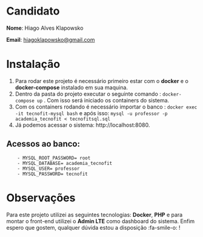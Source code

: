 # Candidato

**Nome**: Hiago Alves Klapowsko

**Email**: hiagoklapowsko@gmail.com

# Instalação
1. Para rodar este projeto é necessário primeiro estar com o **docker** e o **docker-compose** instalado em sua maquina.
2. Dentro da pasta do projeto executar o seguinte comando :
   `docker-compose up` .
   Com isso será iniciado os containers do sistema.
3. Com os containers rodando é necessário importar o banco :
   `docker exec -it tecnofit-mysql bash`
   e após isso:
   `mysql -u professor -p academia_tecnofit < tecnofitsql.sql`
4. Já podemos acessar o sistema: http://localhost:8080.

## Acessos ao banco:
  	    - MYSQL_ROOT_PASSWORD= root
        - MYSQL_DATABASE= academia_tecnofit
        - MYSQL_USER= professor
        - MYSQL_PASSWORD= tecnofit

# Observações
Para este projeto utilizei as seguintes tecnologias: **Docker**, **PHP** e para montar o front-end utilizei o **Admin LTE** como dashboard do sistema. Enfim espero que gostem, qualquer dúvida estou a disposição :fa-smile-o: !
